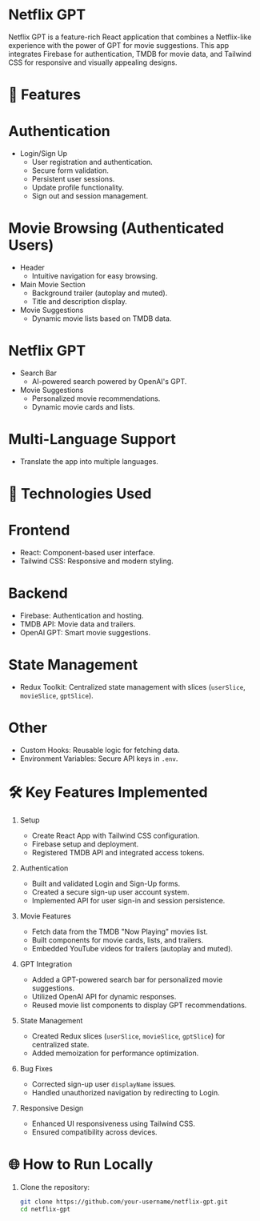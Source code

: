 # Netflix GPT

Netflix GPT is a feature-rich React application that combines a Netflix-like experience with the power of GPT for movie suggestions. This app integrates Firebase for authentication, TMDB for movie data, and Tailwind CSS for responsive and visually appealing designs.

# 🚀 Features

# Authentication

- Login/Sign Up
  - User registration and authentication.
  - Secure form validation.
  - Persistent user sessions.
  - Update profile functionality.
  - Sign out and session management.

# Movie Browsing (Authenticated Users)

- Header
  - Intuitive navigation for easy browsing.
- Main Movie Section
  - Background trailer (autoplay and muted).
  - Title and description display.
- Movie Suggestions
  - Dynamic movie lists based on TMDB data.

# Netflix GPT

- Search Bar
  - AI-powered search powered by OpenAI's GPT.
- Movie Suggestions
  - Personalized movie recommendations.
  - Dynamic movie cards and lists.

# Multi-Language Support

- Translate the app into multiple languages.

# 🔧 Technologies Used

# Frontend

- React: Component-based user interface.
- Tailwind CSS: Responsive and modern styling.

# Backend

- Firebase: Authentication and hosting.
- TMDB API: Movie data and trailers.
- OpenAI GPT: Smart movie suggestions.

# State Management

- Redux Toolkit: Centralized state management with slices (`userSlice`, `movieSlice`, `gptSlice`).

# Other

- Custom Hooks: Reusable logic for fetching data.
- Environment Variables: Secure API keys in `.env`.

# 🛠️ Key Features Implemented

1. Setup
   - Create React App with Tailwind CSS configuration.
   - Firebase setup and deployment.
   - Registered TMDB API and integrated access tokens.
2. Authentication

   - Built and validated Login and Sign-Up forms.
   - Created a secure sign-up user account system.
   - Implemented API for user sign-in and session persistence.

3. Movie Features

   - Fetch data from the TMDB "Now Playing" movies list.
   - Built components for movie cards, lists, and trailers.
   - Embedded YouTube videos for trailers (autoplay and muted).

4. GPT Integration

   - Added a GPT-powered search bar for personalized movie suggestions.
   - Utilized OpenAI API for dynamic responses.
   - Reused movie list components to display GPT recommendations.

5. State Management

   - Created Redux slices (`userSlice`, `movieSlice`, `gptSlice`) for centralized state.
   - Added memoization for performance optimization.

6. Bug Fixes

   - Corrected sign-up user `displayName` issues.
   - Handled unauthorized navigation by redirecting to Login.

7. Responsive Design
   - Enhanced UI responsiveness using Tailwind CSS.
   - Ensured compatibility across devices.

# 🌐 How to Run Locally

1. Clone the repository:
   ```bash
   git clone https://github.com/your-username/netflix-gpt.git
   cd netflix-gpt
   ```
